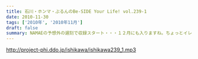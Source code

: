 ```yaml
---
title: 石川・ホンマ・ぶるんのBe-SIDE Your Life! vol.239-1
date: 2010-11-30
tags: ['2010年', '2010年11月']
draft: false
summary: NAMAEの予想外の遅刻で収録スタート・・・１２月にも入りますね。ちょっとイレギュラーでの収録が多くなりそうな気配～。職人さんたちにはちょいとご迷惑を！NAMAE
---
```


http://project-phi.ddo.jp/ishikawa/ishikawa239_1.mp3
